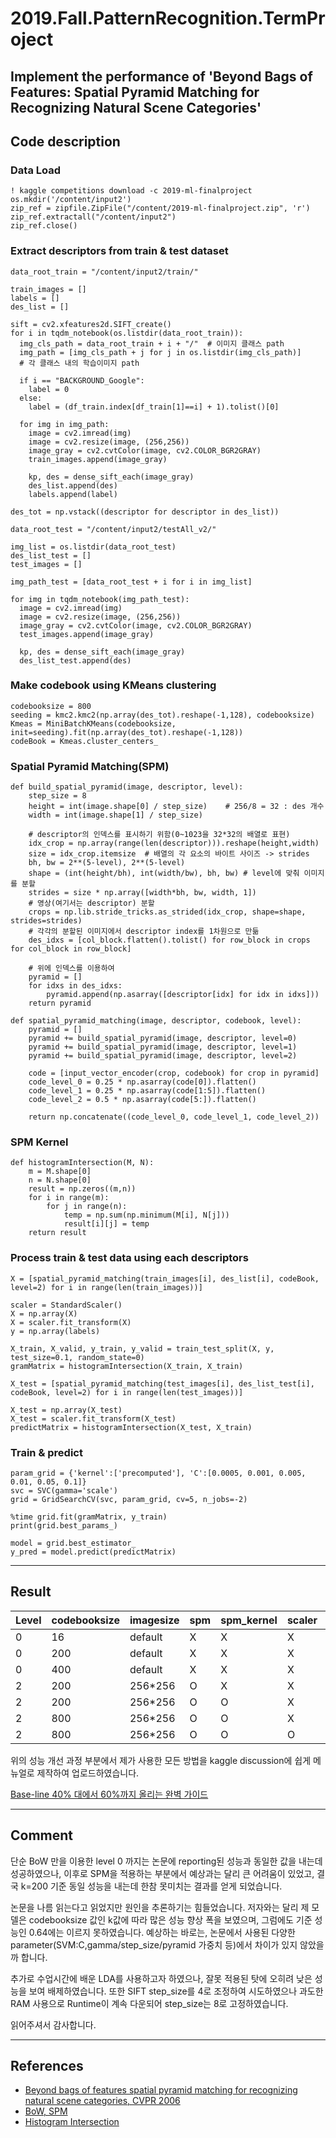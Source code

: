 # 2019.Fall.PatternRecognition.TermProject
## Implement the performance of 'Beyond Bags of Features: Spatial Pyramid Matching for Recognizing Natural Scene Categories'

## Code description

### Data Load
```
! kaggle competitions download -c 2019-ml-finalproject
os.mkdir('/content/input2')
zip_ref = zipfile.ZipFile("/content/2019-ml-finalproject.zip", 'r')
zip_ref.extractall("/content/input2")
zip_ref.close()
```

### Extract descriptors from train & test dataset
```
data_root_train = "/content/input2/train/"

train_images = []
labels = []
des_list = []
            
sift = cv2.xfeatures2d.SIFT_create()
for i in tqdm_notebook(os.listdir(data_root_train)):
  img_cls_path = data_root_train + i + "/"  # 이미지 클래스 path
  img_path = [img_cls_path + j for j in os.listdir(img_cls_path)] 
  # 각 클래스 내의 학습이미지 path

  if i == "BACKGROUND_Google":
    label = 0
  else:
    label = (df_train.index[df_train[1]==i] + 1).tolist()[0]

  for img in img_path:
    image = cv2.imread(img)
    image = cv2.resize(image, (256,256))
    image_gray = cv2.cvtColor(image, cv2.COLOR_BGR2GRAY)
    train_images.append(image_gray)

    kp, des = dense_sift_each(image_gray)
    des_list.append(des)
    labels.append(label)
    
des_tot = np.vstack((descriptor for descriptor in des_list))
```
```
data_root_test = "/content/input2/testAll_v2/"

img_list = os.listdir(data_root_test)
des_list_test = []
test_images = []

img_path_test = [data_root_test + i for i in img_list]

for img in tqdm_notebook(img_path_test):
  image = cv2.imread(img)
  image = cv2.resize(image, (256,256))
  image_gray = cv2.cvtColor(image, cv2.COLOR_BGR2GRAY)
  test_images.append(image_gray)

  kp, des = dense_sift_each(image_gray)
  des_list_test.append(des)
```

### Make codebook using KMeans clustering
```
codebooksize = 800
seeding = kmc2.kmc2(np.array(des_tot).reshape(-1,128), codebooksize)
Kmeas = MiniBatchKMeans(codebooksize, init=seeding).fit(np.array(des_tot).reshape(-1,128))
codeBook = Kmeas.cluster_centers_
```

### Spatial Pyramid Matching(SPM)
```
def build_spatial_pyramid(image, descriptor, level):
    step_size = 8
    height = int(image.shape[0] / step_size)    # 256/8 = 32 : des 개수
    width = int(image.shape[1] / step_size)

    # descriptor의 인덱스를 표시하기 위함(0~1023을 32*32의 배열로 표현)
    idx_crop = np.array(range(len(descriptor))).reshape(height,width)
    size = idx_crop.itemsize  # 배열의 각 요소의 바이트 사이즈 -> strides
    bh, bw = 2**(5-level), 2**(5-level)
    shape = (int(height/bh), int(width/bw), bh, bw) # level에 맞춰 이미지를 분할
    strides = size * np.array([width*bh, bw, width, 1])
    # 영상(여기서는 descriptor) 분할
    crops = np.lib.stride_tricks.as_strided(idx_crop, shape=shape, strides=strides)
    # 각각의 분할된 이미지에서 descriptor index를 1차원으로 만듦
    des_idxs = [col_block.flatten().tolist() for row_block in crops for col_block in row_block]

    # 위에 인덱스를 이용하여 
    pyramid = []
    for idxs in des_idxs:
        pyramid.append(np.asarray([descriptor[idx] for idx in idxs]))   
    return pyramid
```
```
def spatial_pyramid_matching(image, descriptor, codebook, level):
    pyramid = []
    pyramid += build_spatial_pyramid(image, descriptor, level=0)
    pyramid += build_spatial_pyramid(image, descriptor, level=1)
    pyramid += build_spatial_pyramid(image, descriptor, level=2)

    code = [input_vector_encoder(crop, codebook) for crop in pyramid]
    code_level_0 = 0.25 * np.asarray(code[0]).flatten()
    code_level_1 = 0.25 * np.asarray(code[1:5]).flatten()
    code_level_2 = 0.5 * np.asarray(code[5:]).flatten()
    
    return np.concatenate((code_level_0, code_level_1, code_level_2))
```

### SPM Kernel
```
def histogramIntersection(M, N):
    m = M.shape[0]
    n = N.shape[0]
    result = np.zeros((m,n))
    for i in range(m):
        for j in range(n):
            temp = np.sum(np.minimum(M[i], N[j]))
            result[i][j] = temp
    return result
```

### Process train & test data using each descriptors
```
X = [spatial_pyramid_matching(train_images[i], des_list[i], codeBook, level=2) for i in range(len(train_images))]

scaler = StandardScaler()
X = np.array(X)
X = scaler.fit_transform(X)
y = np.array(labels)

X_train, X_valid, y_train, y_valid = train_test_split(X, y, test_size=0.1, random_state=0)
gramMatrix = histogramIntersection(X_train, X_train)
```
```
X_test = [spatial_pyramid_matching(test_images[i], des_list_test[i], codeBook, level=2) for i in range(len(test_images))]

X_test = np.array(X_test)
X_test = scaler.fit_transform(X_test)
predictMatrix = histogramIntersection(X_test, X_train)
```

### Train & predict
```
param_grid = {'kernel':['precomputed'], 'C':[0.0005, 0.001, 0.005, 0.01, 0.05, 0.1]}
svc = SVC(gamma='scale')
grid = GridSearchCV(svc, param_grid, cv=5, n_jobs=-2)

%time grid.fit(gramMatrix, y_train)
print(grid.best_params_)

model = grid.best_estimator_
y_pred = model.predict(predictMatrix)
```

***
## Result
| Level | codebooksize | imagesize | spm | spm_kernel | scaler | accuracy |
| --- | --- | --- | --- | --- | --- | --- |
| 0 | 16 | default | X | X | X | 0.15602 |
| 0 | 200 | default | X | X | X | 0.41430 |
| 0 | 400 | default | X | X | X | 0.43617 |
| 2 | 200 | 256*256 | O | X | X | 0.49231 |
| 2 | 200 | 256*256 | O | O | X | 0.52718 |
| 2 | 800 | 256*256 | O | O | X | 0.57387 |
| 2 | 800 | 256*256 | O | O | O | 0.60756 |

위의 성능 개선 과정 부분에서 제가 사용한 모든 방법을 kaggle discussion에 쉽게 메뉴얼로 제작하여 업로드하였습니다.

[Base-line 40% 대에서 60%까지 올리는 완벽 가이드](https://www.kaggle.com/c/2019-ml-finalproject/discussion/121634)
***
## Comment
단순 BoW 만을 이용한 level 0 까지는 논문에 reporting된 성능과 동일한 값을 내는데 성공하였으나, 이후로 SPM을 적용하는 부분에서 예상과는 달리 큰 어려움이 있었고, 결국 k=200 기준 동일 성능을 내는데 한참 못미치는 결과를 얻게 되었습니다.

논문을 나름 읽는다고 읽었지만 원인을 추론하기는 힘들었습니다. 저자와는 달리 제 모델은 codebooksize 값인 k값에 따라 많은 성능 향상 폭을 보였으며, 그럼에도 기준 성능인 0.64에는 이르지 못하였습니다. 예상하는 바로는, 논문에서 사용된 다양한 parameter(SVM:C,gamma/step_size/pyramid 가중치 등)에서 차이가 있지 않았을까 합니다. 

추가로 수업시간에 배운 LDA를 사용하고자 하였으나, 잘못 적용된 탓에 오히려 낮은 성능을 보여 배제하였습니다. 또한 SIFT step_size를 4로 조정하여 시도하였으나 과도한 RAM 사용으로 Runtime이 계속 다운되어 step_size는 8로 고정하였습니다.

읽어주셔서 감사합니다.
***
## References
- [Beyond bags of features spatial pyramid matching for recognizing natural scene categories, CVPR 2006](https://inc.ucsd.edu/~marni/Igert/Lazebnik_06.pdf)
- [BoW, SPM](https://github.com/CyrusChiu/Image-recognition)
- [Histogram Intersection](https://github.com/wihoho/Image-Recognition/blob/5dc8834dd204e36172815345f0abe5640a4a37ef/recognition/classification.py#L10)
